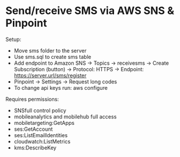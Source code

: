 # Send/receive SMS via AWS SNS & Pinpoint

Setup:
+ Move sms folder to the server
+ Use sms.sql to create sms table
+ Add endpoint to Amazon SNS -> Topics -> receivesms -> Create Subscription (button) ->
  Protocol: HTTPS -> Endpoint: https://server.url/sms/register
+ Pinpoint -> Settings -> Request long codes
+ To change api keys run: aws configure

Requires permissions:
+ SNSfull control policy
+ mobileanalytics and mobilehub full access
+ mobiletargeting:GetApps
+ ses:GetAccount
+ ses:ListEmailIdentities
+ cloudwatch:ListMetrics
+ kms:DescribeKey
